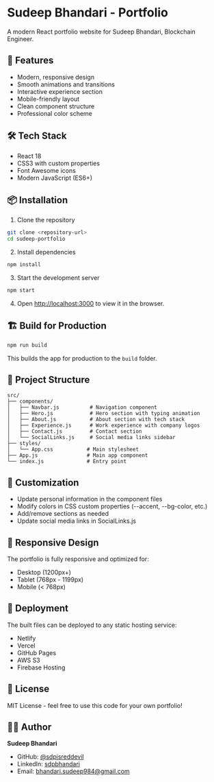 # Sudeep Bhandari - Portfolio

A modern React portfolio website for Sudeep Bhandari, Blockchain Engineer.

## 🚀 Features

- Modern, responsive design
- Smooth animations and transitions
- Interactive experience section
- Mobile-friendly layout
- Clean component structure
- Professional color scheme

## 🛠️ Tech Stack

- React 18
- CSS3 with custom properties
- Font Awesome icons
- Modern JavaScript (ES6+)

## 📦 Installation

1. Clone the repository
```bash
git clone <repository-url>
cd sudeep-portfolio
```

2. Install dependencies
```bash
npm install
```

3. Start the development server
```bash
npm start
```

4. Open [http://localhost:3000](http://localhost:3000) to view it in the browser.

## 🏗️ Build for Production

```bash
npm run build
```

This builds the app for production to the `build` folder.

## 📁 Project Structure

```
src/
├── components/
│   ├── Navbar.js          # Navigation component
│   ├── Hero.js            # Hero section with typing animation
│   ├── About.js           # About section with tech stack
│   ├── Experience.js      # Work experience with company logos
│   ├── Contact.js         # Contact section
│   └── SocialLinks.js     # Social media links sidebar
├── styles/
│   └── App.css           # Main stylesheet
├── App.js                # Main app component
└── index.js              # Entry point
```

## 🎨 Customization

- Update personal information in the component files
- Modify colors in CSS custom properties (--accent, --bg-color, etc.)
- Add/remove sections as needed
- Update social media links in SocialLinks.js

## 📱 Responsive Design

The portfolio is fully responsive and optimized for:
- Desktop (1200px+)
- Tablet (768px - 1199px)
- Mobile (< 768px)

## 🚀 Deployment

The built files can be deployed to any static hosting service:
- Netlify
- Vercel
- GitHub Pages
- AWS S3
- Firebase Hosting

## 📄 License

MIT License - feel free to use this code for your own portfolio!

## 👨‍💻 Author

**Sudeep Bhandari**
- GitHub: [@sdpisreddevil](https://github.com/sdpisreddevil)
- LinkedIn: [sdpbhandari](https://www.linkedin.com/in/sdpbhandari/)
- Email: bhandari.sudeep984@gmail.com